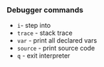 ### Debugger commands

* `i`- step into
* `trace` - stack trace
* `var` - print all declared vars
* `source` - print source code
* `q` - exit interpreter 